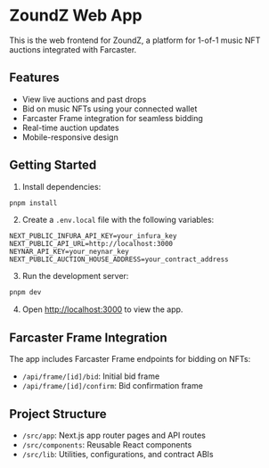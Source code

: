 # ZoundZ Web App

This is the web frontend for ZoundZ, a platform for 1-of-1 music NFT auctions integrated with Farcaster.

## Features

- View live auctions and past drops
- Bid on music NFTs using your connected wallet
- Farcaster Frame integration for seamless bidding
- Real-time auction updates
- Mobile-responsive design

## Getting Started

1. Install dependencies:
```bash
pnpm install
```

2. Create a `.env.local` file with the following variables:
```env
NEXT_PUBLIC_INFURA_API_KEY=your_infura_key
NEXT_PUBLIC_API_URL=http://localhost:3000
NEYNAR_API_KEY=your_neynar_key
NEXT_PUBLIC_AUCTION_HOUSE_ADDRESS=your_contract_address
```

3. Run the development server:
```bash
pnpm dev
```

4. Open [http://localhost:3000](http://localhost:3000) to view the app.

## Farcaster Frame Integration

The app includes Farcaster Frame endpoints for bidding on NFTs:
- `/api/frame/[id]/bid`: Initial bid frame
- `/api/frame/[id]/confirm`: Bid confirmation frame

## Project Structure

- `/src/app`: Next.js app router pages and API routes
- `/src/components`: Reusable React components
- `/src/lib`: Utilities, configurations, and contract ABIs
